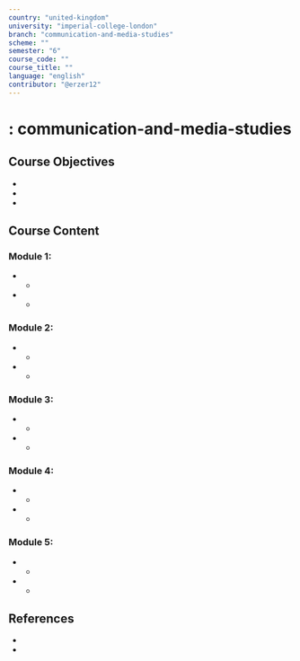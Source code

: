 ```yaml
---
country: "united-kingdom"
university: "imperial-college-london"
branch: "communication-and-media-studies"
scheme: ""
semester: "6"
course_code: ""
course_title: ""
language: "english"
contributor: "@erzer12"
---
```

# : communication-and-media-studies

## Course Objectives
* 
* 
* 

## Course Content
### Module 1: 
* 
  - 
* 
  - 

### Module 2: 
* 
  - 
* 
  - 

### Module 3: 
* 
  - 
* 
  - 

### Module 4: 
* 
  - 
* 
  - 

### Module 5: 
* 
  - 
* 
  - 

## References
* 
* 
